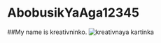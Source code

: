 # AbobusikYaAga12345
##My name is kreativninko.
![kreativnaya kartinka](https://thenounproject.com/icon/so-so-5374102/ё)

